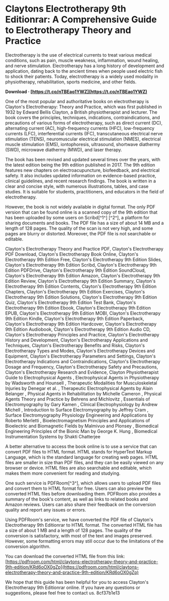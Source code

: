 
 
# Claytons Electrotherapy 9th Editionrar: A Comprehensive Guide to Electrotherapy Theory and Practice
 
Electrotherapy is the use of electrical currents to treat various medical conditions, such as pain, muscle weakness, inflammation, wound healing, and nerve stimulation. Electrotherapy has a long history of development and application, dating back to the ancient times when people used electric fish to shock their patients. Today, electrotherapy is a widely used modality in physiotherapy, rehabilitation, sports medicine, and other fields.
 
**Download · [https://t.co/nTBEao1YWZ](https://t.co/nTBEao1YWZ)**


 
One of the most popular and authoritative books on electrotherapy is Clayton's Electrotherapy: Theory and Practice, which was first published in 1932 by Edward Bellis Clayton, a British physiotherapist and lecturer. The book covers the principles, techniques, indications, contraindications, and precautions of various forms of electrotherapy, such as direct current (DC), alternating current (AC), high-frequency currents (HFC), low-frequency currents (LFC), interferential currents (IFC), transcutaneous electrical nerve stimulation (TENS), neuromuscular electrical stimulation (NMES), electrical muscle stimulation (EMS), iontophoresis, ultrasound, shortwave diathermy (SWD), microwave diathermy (MWD), and laser therapy.
 
The book has been revised and updated several times over the years, with the latest edition being the 9th edition published in 2017. The 9th edition features new chapters on electroacupuncture, biofeedback, and electrical safety. It also includes updated information on evidence-based practice, clinical guidelines, and recent research findings. The book is written in a clear and concise style, with numerous illustrations, tables, and case studies. It is suitable for students, practitioners, and educators in the field of electrotherapy.
 
However, the book is not widely available in digital format. The only PDF version that can be found online is a scanned copy of the 9th edition that has been uploaded by some users on Scribd[^1^] [^2^], a platform for sharing documents and books. The PDF file has a size of about 14 MB and a length of 128 pages. The quality of the scan is not very high, and some pages are blurry or distorted. Moreover, the PDF file is not searchable or editable.
 
Clayton's Electrotherapy Theory and Practice PDF,  Clayton's Electrotherapy PDF Download,  Clayton's Electrotherapy Book Online,  Clayton's Electrotherapy 9th Edition Free,  Clayton's Electrotherapy 9th Edition Slides,  Clayton's Electrotherapy 9th Edition Scribd,  Clayton's Electrotherapy 9th Edition PDFDrive,  Clayton's Electrotherapy 9th Edition SoundCloud,  Clayton's Electrotherapy 9th Edition Amazon,  Clayton's Electrotherapy 9th Edition Review,  Clayton's Electrotherapy 9th Edition Summary,  Clayton's Electrotherapy 9th Edition Contents,  Clayton's Electrotherapy 9th Edition Chapters,  Clayton's Electrotherapy 9th Edition Exercises,  Clayton's Electrotherapy 9th Edition Solutions,  Clayton's Electrotherapy 9th Edition Quiz,  Clayton's Electrotherapy 9th Edition Test Bank,  Clayton's Electrotherapy 9th Edition Ebook,  Clayton's Electrotherapy 9th Edition EPUB,  Clayton's Electrotherapy 9th Edition MOBI,  Clayton's Electrotherapy 9th Edition Kindle,  Clayton's Electrotherapy 9th Edition Paperback,  Clayton's Electrotherapy 9th Edition Hardcover,  Clayton's Electrotherapy 9th Edition Audiobook,  Clayton's Electrotherapy 9th Edition Audio CD,  Clayton's Electrotherapy Principles and Practice,  Clayton's Electrotherapy History and Development,  Clayton's Electrotherapy Applications and Techniques,  Clayton's Electrotherapy Benefits and Risks,  Clayton's Electrotherapy Types and Modes,  Clayton's Electrotherapy Devices and Equipment,  Clayton's Electrotherapy Parameters and Settings,  Clayton's Electrotherapy Indications and Contraindications,  Clayton's Electrotherapy Dosage and Frequency,  Clayton's Electrotherapy Safety and Precautions,  Clayton's Electrotherapy Research and Evidence,  Clayton Physiotherapist Guide to Electrophysical Agents ,  Electrophysical Agents in Physiotherapy by Wadsworth and Hounsell ,  Therapeutic Modalities for Musculoskeletal Injuries by Denegar et al. ,  Therapeutic Electrophysical Agents by Alain Belanger ,  Physical Agents in Rehabilitation by Michelle Cameron ,  Physical Agents Theory and Practice by Behrens and Michlovitz ,  Essentials of Electromyography by Gary Kamen ,  Clinical Electrophysiology by Andrew Michell ,  Introduction to Surface Electromyography by Jeffrey Cram ,  Surface Electromyography Physiology Engineering and Applications by Roberto Merletti ,  Bioelectromagnetism Principles and Applications of Bioelectric and Biomagnetic Fields by Malmivuo and Plonsey ,  Biomedical Engineering Principles of the Bionic Man by George K. Hung ,  Biomedical Instrumentation Systems by Shakti Chatterjee
 
A better alternative to access the book online is to use a service that can convert PDF files to HTML format. HTML stands for HyperText Markup Language, which is the standard language for creating web pages. HTML files are smaller in size than PDF files, and they can be easily viewed on any browser or device. HTML files are also searchable and editable, which makes them more convenient for reading and studying.
 
One such service is PDFRoom[^3^], which allows users to upload PDF files and convert them to HTML format for free. Users can also preview the converted HTML files before downloading them. PDFRoom also provides a summary of the book's content, as well as links to related books and Amazon reviews. Users can also share their feedback on the conversion quality and report any issues or errors.
 
Using PDFRoom's service, we have converted the PDF file of Clayton's Electrotherapy 9th Editionrar to HTML format. The converted HTML file has a size of about 1 MB and a length of 128 pages. The quality of the conversion is satisfactory, with most of the text and images preserved. However, some formatting errors may still occur due to the limitations of the conversion algorithm.
 
You can download the converted HTML file from this link: [https://pdfroom.com/html/claytons-electrotherapy-theory-and-practice-9th-edition/KRd6oOX0gZp](https://pdfroom.com/html/claytons-electrotherapy-theory-and-practice-9th-edition/KRd6oOX0gZp)
 
We hope that this guide has been helpful for you to access Clayton's Electrotherapy 9th Editionrar online. If you have any questions or suggestions, please feel free to contact us.
 8cf37b1e13
 
